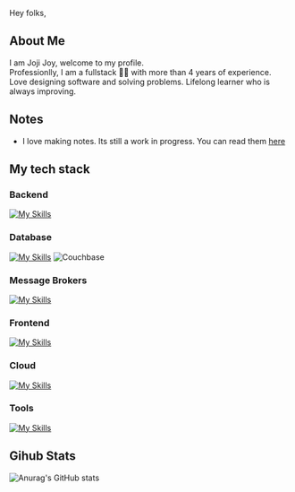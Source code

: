 Hey folks,

## About Me

I am Joji Joy, welcome to my profile.<br>
Professionlly, I am a fullstack 👨‍💻 with more than 4 years of experience.<br>
Love designing software and solving problems.
Lifelong learner who is always improving.

## Notes

- I love making notes. Its still a work in progress. You can read them [here](https://anon-coders-notes.gitbook.io/anondevsdocs)

## My tech stack

### Backend
  [![My Skills](https://skillicons.dev/icons?i=java,spring,hibernate,maven,bash&perline=10)](https://skillicons.dev)
### Database
  [![My Skills](https://skillicons.dev/icons?i=postgres,redis,mongo&perline=10)](https://skillicons.dev)
  ![Couchbase](https://avatars.githubusercontent.com/u/605755?s=50&v=4)
### Message Brokers
  [![My Skills](https://skillicons.dev/icons?i=kafka,rabbitmq&perline=10)](https://skillicons.dev)
### Frontend
  [![My Skills](https://skillicons.dev/icons?i=ts,npm,nodejs,angular&perline=10)](https://skillicons.dev)
### Cloud
  [![My Skills](https://skillicons.dev/icons?i=aws&perline=10)](https://skillicons.dev)
### Tools
  [![My Skills](https://skillicons.dev/icons?i=git,postman,docker,jenkins&perline=10)](https://skillicons.dev)

## Gihub Stats

![Anurag's GitHub stats](https://github-readme-stats.vercel.app/api?username=jojijoy15&show_icons=true&theme=dark)
